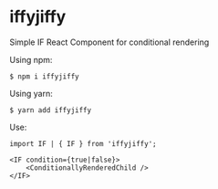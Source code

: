 # iffyjiffy

Simple IF React Component for conditional rendering


Using npm:
```shell
$ npm i iffyjiffy
```

Using yarn:
```shell
$ yarn add iffyjiffy
```


Use:
```shell
import IF | { IF } from 'iffyjiffy';

<IF condition={true|false}>
    <ConditionallyRenderedChild />
</IF>
```

